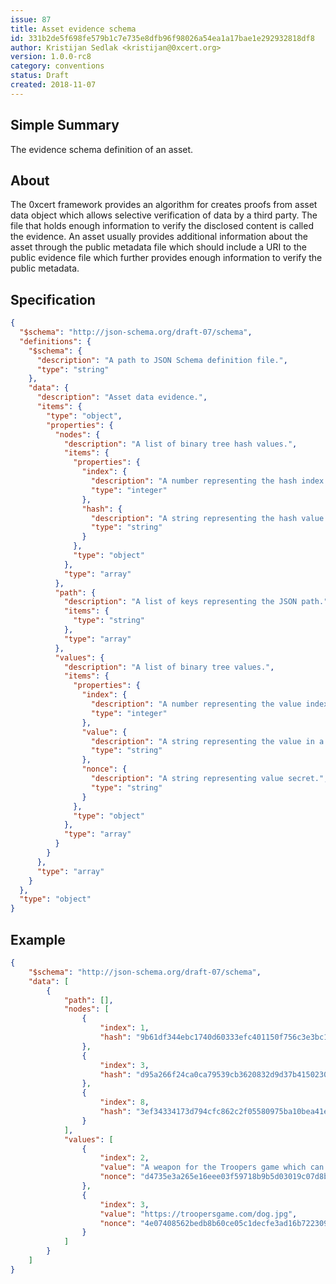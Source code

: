 ```yaml
---
issue: 87
title: Asset evidence schema
id: 331b2de5f698fe579b1c7e735e8dfb96f98026a54ea1a17bae1e292932818df8
author: Kristijan Sedlak <kristijan@0xcert.org>
version: 1.0.0-rc8
category: conventions
status: Draft
created: 2018-11-07
---
```


## Simple Summary

The evidence schema definition of an asset.

## About

The 0xcert framework provides an algorithm for creates proofs from asset data object which allows selective verification of data by a third party. The file that holds enough information to verify the disclosed content is called the evidence. An asset usually provides additional information about the asset through the public metadata file which should include a URI to the public evidence file which further provides enough information to verify the public metadata.

## Specification

```json
{
  "$schema": "http://json-schema.org/draft-07/schema",
  "definitions": {
    "$schema": {
      "description": "A path to JSON Schema definition file.",
      "type": "string"
    },
    "data": {
      "description": "Asset data evidence.",
      "items": {
      	"type": "object",
        "properties": {
          "nodes": {
            "description": "A list of binary tree hash values.",
            "items": {
              "properties": {
                "index": {
                  "description": "A number representing the hash index in a binary tree.",
                  "type": "integer"
                },
                "hash": {
                  "description": "A string representing the hash value in a binary tree.",
                  "type": "string"
                }
              },
              "type": "object"
            },
            "type": "array"
          },
          "path": {
            "description": "A list of keys representing the JSON path.",
            "items": {
              "type": "string"
            },
            "type": "array"
          },
          "values": {
            "description": "A list of binary tree values.",
            "items": {
              "properties": {
                "index": {
                  "description": "A number representing the value index in a binary tree.",
                  "type": "integer"
                },
                "value": {
                  "description": "A string representing the value in a binary tree.",
                  "type": "string"
                },
                "nonce": {
                  "description": "A string representing value secret.",
                  "type": "string"
                }
              },
              "type": "object"
            },
            "type": "array"
          }
        }
      },
      "type": "array"
    }
  },
  "type": "object"
}
```

## Example

```json
{
    "$schema": "http://json-schema.org/draft-07/schema",
    "data": [
        {
            "path": [],
            "nodes": [
                {
                    "index": 1,
                    "hash": "9b61df344ebc1740d60333efc401150f756c3e3bc13f9ca31ddd96b8fc7180fe"
                },
                {
                    "index": 3,
                    "hash": "d95a266f24ca0ca79539cb3620832d9d37b415023002e8748458d34da53ccc1b"
                },
                {
                    "index": 8,
                    "hash": "3ef34334173d794cfc862c2f05580975ba10bea41e7ff2c60164a8288dee0cc6"
                }
            ],
            "values": [
                {
                    "index": 2,
                    "value": "A weapon for the Troopers game which can severely injure the enemy.",
                    "nonce": "d4735e3a265e16eee03f59718b9b5d03019c07d8b6c51f90da3a666eec13ab35"
                },
                {
                    "index": 3,
                    "value": "https://troopersgame.com/dog.jpg",
                    "nonce": "4e07408562bedb8b60ce05c1decfe3ad16b72230967de01f640b7e4729b49fce"
                }
            ]
        }
    ]
}
```
